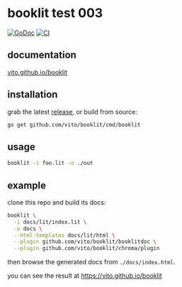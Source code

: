 # booklit test 003

[![GoDoc](https://godoc.org/github.com/vito/booklit?status.svg)](https://godoc.org/github.com/vito/booklit)
[![CI](https://wings.pivotal.io/api/v1/teams/vito/pipelines/booklit/jobs/unit/badge)](https://wings.pivotal.io/teams/vito/pipelines/booklit/jobs/unit)

## documentation

[vito.github.io/booklit](https://vito.github.io/booklit)

## installation

grab the latest [release](https://github.com/vito/booklit/releases), or build
from source:

```bash
go get github.com/vito/booklit/cmd/booklit
```

## usage

```bash
booklit -i foo.lit -o ./out
```

## example

clone this repo and build its docs:

```bash
booklit \
  -i docs/lit/index.lit \
  -o docs \
  --html-templates docs/lit/html \
  --plugin github.com/vito/booklit/booklitdoc \
  --plugin github.com/vito/booklit/chroma/plugin
```

then browse the generated docs from `./docs/index.html`.

you can see the result at https://vito.github.io/booklit
